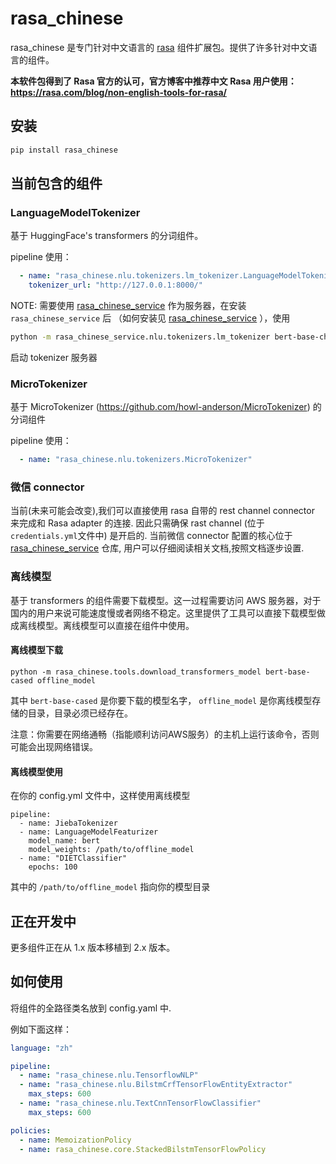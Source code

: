 # rasa_chinese

rasa_chinese 是专门针对中文语言的 [rasa](https://github.com/RasaHQ/rasa) 组件扩展包。提供了许多针对中文语言的组件。

**本软件包得到了 Rasa 官方的认可，官方博客中推荐中文 Rasa 用户使用： https://rasa.com/blog/non-english-tools-for-rasa/**

## 安装
```bash
pip install rasa_chinese
```

## 当前包含的组件
### LanguageModelTokenizer

基于 HuggingFace's transformers 的分词组件。

pipeline 使用：
```yaml
  - name: "rasa_chinese.nlu.tokenizers.lm_tokenizer.LanguageModelTokenizer"
    tokenizer_url: "http://127.0.0.1:8000/"
```
NOTE: 需要使用 [rasa_chinese_service](https://github.com/howl-anderson/rasa_chinese_service) 作为服务器，在安装 `rasa_chinese_service` 后 （如何安装见 [rasa_chinese_service](https://github.com/howl-anderson/rasa_chinese_service) ），使用
```bash
python -m rasa_chinese_service.nlu.tokenizers.lm_tokenizer bert-base-chinese
```
启动 tokenizer 服务器

### MicroTokenizer

基于 MicroTokenizer (https://github.com/howl-anderson/MicroTokenizer) 的分词组件

pipeline 使用：
```yaml
  - name: "rasa_chinese.nlu.tokenizers.MicroTokenizer"
```

### 微信 connector
当前(未来可能会改变),我们可以直接使用 rasa 自带的 rest channel connector 来完成和 Rasa adapter 的连接. 因此只需确保 rast channel (位于`credentials.yml`文件中) 是开启的.
当前微信 connector 配置的核心位于 [rasa_chinese_service](https://github.com/howl-anderson/rasa_chinese_service) 仓库, 用户可以仔细阅读相关文档,按照文档逐步设置. 

### 离线模型
基于 transformers 的组件需要下载模型。这一过程需要访问 AWS 服务器，对于国内的用户来说可能速度慢或者网络不稳定。这里提供了工具可以直接下载模型做成离线模型。离线模型可以直接在组件中使用。
#### 离线模型下载
```
python -m rasa_chinese.tools.download_transformers_model bert-base-cased offline_model
```
其中 `bert-base-cased` 是你要下载的模型名字， `offline_model` 是你离线模型存储的目录，目录必须已经存在。

注意：你需要在网络通畅（指能顺利访问AWS服务）的主机上运行该命令，否则可能会出现网络错误。
#### 离线模型使用
在你的 config.yml 文件中，这样使用离线模型
```
pipeline:
  - name: JiebaTokenizer
  - name: LanguageModelFeaturizer
    model_name: bert
    model_weights: /path/to/offline_model
  - name: "DIETClassifier"
    epochs: 100
```
其中的 `/path/to/offline_model` 指向你的模型目录

## 正在开发中

更多组件正在从 1.x 版本移植到 2.x 版本。
    

## 如何使用
将组件的全路径类名放到 config.yaml 中.

例如下面这样：
```yaml
language: "zh"

pipeline:
  - name: "rasa_chinese.nlu.TensorflowNLP"
  - name: "rasa_chinese.nlu.BilstmCrfTensorFlowEntityExtractor"
    max_steps: 600
  - name: "rasa_chinese.nlu.TextCnnTensorFlowClassifier"
    max_steps: 600

policies:
  - name: MemoizationPolicy
  - name: rasa_chinese.core.StackedBilstmTensorFlowPolicy
```
